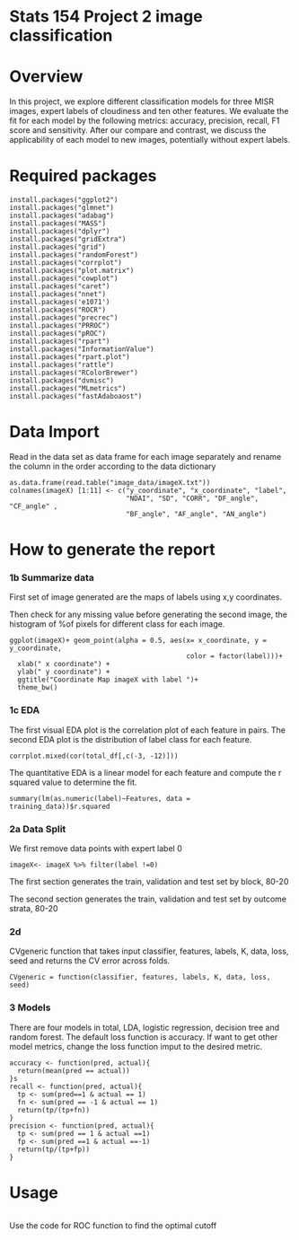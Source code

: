 # Stats 154 Project 2 image classification 
Overview
========
In this project, we explore different classification models for three MISR images, expert labels of cloudiness and ten other features. We evaluate the fit for each model by the following metrics: accuracy, precision, recall, F1 score and sensitivity. After our compare and contrast, we discuss the applicability of each model to new images, potentially without expert labels.
  
Required packages
=================
```
install.packages("ggplot2")
install.packages("glmnet")
install.packages("adabag")
install.packages("MASS")
install.packages("dplyr")
install.packages("gridExtra")
install.packages("grid")
install.packages("randomForest")
install.packages("corrplot")
install.packages("plot.matrix")
install.packages("cowplot")
install.packages("caret")
install.packages("nnet")
install.packages('e1071')
install.packages("ROCR")
install.packages("precrec")
install.packages("PRROC")
install.packages("pROC")
install.packages("rpart")
install.packages("InformationValue")
install.packages("rpart.plot")
install.packages("rattle")
install.packages("RColorBrewer")
install.packages("dvmisc")
install.packages("MLmetrics")
install.packages("fastAdaboaost")
```
Data Import
===========

Read in the data set as data frame for each image separately and rename the column in the order according to the data dictionary 
```
as.data.frame(read.table("image_data/imageX.txt"))
colnames(imageX) [1:11] <- c("y_coordinate", "x_coordinate", "label", 
                             "NDAI", "SD", "CORR", "DF_angle", "CF_angle" , 
                             "BF_angle", "AF_angle", "AN_angle")
```


How to generate the report
==========================
### 1b Summarize data
First set of image generated are the maps of labels using x,y coordinates. 

Then check for any missing value before generating the second image, the histogram of %of pixels for different class for each image.  

```
ggplot(imageX)+ geom_point(alpha = 0.5, aes(x= x_coordinate, y = y_coordinate, 
                                            color = factor(label)))+
  xlab(" x coordinate") +
  ylab(" y coordinate") +
  ggtitle("Coordinate Map imageX with label ")+ 
  theme_bw()
```
### 1c EDA
The first visual EDA plot is the correlation plot of each feature in pairs. The second EDA plot is the distribution of label class for each feature. 

```
corrplot.mixed(cor(total_df[,c(-3, -12)]))
```

The quantitative EDA is a linear model for each feature and compute the r squared value to determine the fit.
```
summary(lm(as.numeric(label)~Features, data = training_data))$r.squared
```

### 2a Data Split
We first remove data points with expert label 0 
```
imageX<- imageX %>% filter(label !=0)
```
The first section generates the train, validation and test set by block, 80-20

The second section generates the train, validation and test set by outcome strata, 80-20

### 2d
CVgeneric function that takes input classifier, features, labels, K, data, loss, seed and returns the CV error across folds. 
```
CVgeneric = function(classifier, features, labels, K, data, loss, seed)
```
### 3 Models
There are four models in total, LDA, logistic regression, decision tree and random forest. The default loss function is accuracy. If want to get other model metrics, change the loss function imput to the desired metric. 
```
accuracy <- function(pred, actual){
  return(mean(pred == actual))
}s
recall <- function(pred, actual){
  tp <- sum(pred==1 & actual == 1)
  fn <- sum(pred == -1 & actual == 1)
  return(tp/(tp+fn))
}
precision <- function(pred, actual){
  tp <- sum(pred == 1 & actual ==1)
  fp <- sum(pred ==1 & actual ==-1)
  return(tp/(tp+fp))
}

```
Usage
=====
```

```

Use the code for ROC function to find the optimal cutoff









